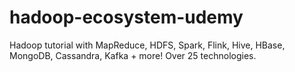 # hadoop-ecosystem-udemy
Hadoop tutorial with MapReduce, HDFS, Spark, Flink, Hive, HBase, MongoDB, Cassandra, Kafka + more! Over 25 technologies.